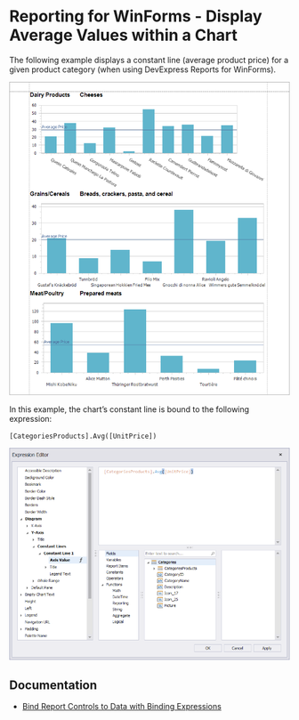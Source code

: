 <!-- default badges list -->
<!-- default badges end -->

# Reporting for WinForms - Display Average Values within a Chart

The following example displays a constant line (average product price) for a given product category (when using DevExpress Reports for WinForms).

![XRCharts](Images/xrchart.png)

In this example, the chart’s constant line is bound to the following expression:

```expression
[CategoriesProducts].Avg([UnitPrice])
```

![Expression Editor](Images/expression-editor.png)

## Documentation

* [Bind Report Controls to Data with Binding Expressions](https://docs.devexpress.com/XtraReports/1180/detailed-guide-to-devexpress-reporting/use-report-controls/bind-report-controls-to-data/specify-a-control-s-binding-expression?v=23.1)

